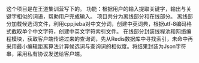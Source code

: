 这个项目是在王道集训营写下的。
功能：根据用户的输入提取关键字，输出与关键字相似的词语，帮助用户完成输入。
项目共分为离线部分和在线部分。
离线部分加载候选词文件，利用cppjieba对中文分词，创建中英词典，根据utf-8编码格式截取单个中文字符，创建中英文字符索引文件。
在线部分封装线程池和网络编程模块，获取客户端传递过来的查询词，先从Redis数据库中寻找索引，未命中再采用最小编辑距离算法计算候选词与查询词的相似度。将结果封装为Json字符串，采用私有协议发送给客户端。

